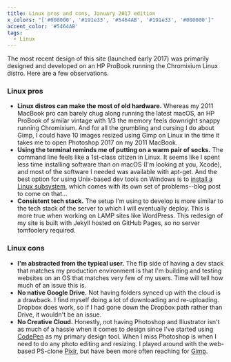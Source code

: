 ```yaml
---
title: Linux pros and cons, January 2017 edition
x_colors: "['#000000', '#191e33', '#5464AB', '#191e33', '#000000']"
accent_color: '#5464AB'
tags: 
  - Linux
---
```

The most recent design of this site (launched early 2017) was primarily designed and developed on an HP ProBook running the Chromixium Linux distro. Here are a few observations. 

### Linux pros
 
- **Linux distros can make the most of old hardware.** Whereas my 2011 MacBook pro can barely chug along running the latest macOS, an HP ProBook of similar vintage with 1/3 the memory feels downright snappy running Chromixium. And for all the grumbling and cursing I do about Gimp, I could have 10 images resized using Gimp on Linux in the time it takes me to open Photoshop 2017 on my 2011 MacBook. 
- **Using the terminal reminds me of putting on a warm pair of socks.** The command line feels like a 1st-class citizen in Linux. It seems like I spent less time installing software than on macOS (I'm looking at you, Xcode), and most of the software I needed was available with apt-get. And the best option for using Unix-based dev tools on Windows is to [install a Linux subsystem][windows], which comes with its own set of problems--blog post to come on that...
- **Consistent tech stack.** The setup I'm using to develop is more similar to the tech stack of the server to which I will eventually deploy. This is more true when working on LAMP sites like WordPress. This redesign of my site is built with Jekyll hosted on GitHub Pages, so no server tomfoolery required. 

### Linux cons

- **I'm abstracted from the typical user.** The flip side of having a dev stack that matches my production environment is that I'm building and testing websites on an OS that matches very few of my users. Time will tell how much of an issue this is.
- **No native Google Drive.** Not having folders synced up with the cloud is a drawback. I find myself doing a lot of downloading and re-uploading. Dropbox does work, so if I had gone down the Dropbox path rather than Drive, it wouldn't be an issue.
- **No Creative Cloud.** Honestly, not having Photoshop and Illustrator isn't as much of a hassle when it comes to design since I've started using [CodePen][codepen] as my primary design tool. When I miss Photoshop is when I need to do any photo editing and resizing. I played around with the web-based PS-clone [Pixlr][pixlr], but have been more often reaching for [Gimp][gimp].

[codepen]: http://codepen.io/
[gimp]: https://www.gimp.org/
[pixlr]: https://pixlr.com/editor/
[windows]: https://msdn.microsoft.com/en-us/commandline/wsl/about
